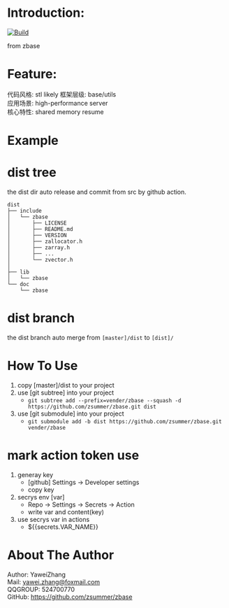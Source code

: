 
# Introduction:  
[![Build](https://github.com/zsummer/zbase/actions/workflows/cmake.yml/badge.svg)](https://github.com/zsummer/zbase/actions/workflows/cmake.yml)

from zbase

# Feature:  
代码风格: stl likely 
框架层级: base/utils   
应用场景: high-performance server   
核心特性: shared memory resume      
 

#  Example  



# dist tree 
the dist dir auto release and commit from src by github action.   

```
dist
├── include
│   └── zbase
│       ├── LICENSE
│       ├── README.md
│       ├── VERSION
│       ├── zallocator.h
│       ├── zarray.h
│       ├── ...
│       └── zvector.h
│        
├── lib
│   └── zbase
└── doc
    └── zbase
```

# dist branch   
the dist branch auto merge  from ```[master]/dist``` to ```[dist]/```   



# How To Use  
1. copy [master]/dist to your project   
2. use [git subtree] into your project 
   * ```git subtree add --prefix=vender/zbase --squash -d  https://github.com/zsummer/zbase.git dist``` 
3. use [git submodule] into your project 
   * ```git submodule add -b dist https://github.com/zsummer/zbase.git vender/zbase```



# mark action token use
1. generay key 
   * [github] Settings -> Developer settings   
   * copy key
2. secrys env [var]   
   * Repo -> Settings -> Secrets -> Action   
   * write var and content(key)   
3. use secrys var in actions  
   * ${{secrets.VAR_NAME}}   

 

# About The Author  
Author: YaweiZhang  
Mail: yawei.zhang@foxmail.com  
QQGROUP: 524700770  
GitHub: https://github.com/zsummer/zbase  


